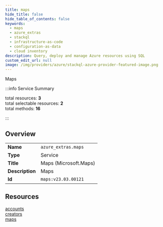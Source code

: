 ```yaml
---
title: maps
hide_title: false
hide_table_of_contents: false
keywords:
  - maps
  - azure_extras
  - stackql
  - infrastructure-as-code
  - configuration-as-data
  - cloud inventory
description: Query, deploy and manage Azure resources using SQL
custom_edit_url: null
image: /img/providers/azure/stackql-azure-provider-featured-image.png
---
```

Maps  
    
:::info Service Summary

<div class="row">
<div class="providerDocColumn">
<span>total resources:&nbsp;<b>3</b></span><br />
<span>total selectable resources:&nbsp;<b>2</b></span><br />
<span>total methods:&nbsp;<b>16</b></span><br />
</div>
</div>

:::

## Overview
<table><tbody>
<tr><td><b>Name</b></td><td><code>azure_extras.maps</code></td></tr>
<tr><td><b>Type</b></td><td>Service</td></tr>
<tr><td><b>Title</b></td><td>Maps (Microsoft.Maps)</td></tr>
<tr><td><b>Description</b></td><td>Maps</td></tr>
<tr><td><b>Id</b></td><td><code>maps:v23.03.00121</code></td></tr>
</tbody></table>

## Resources
<div class="row">
<div class="providerDocColumn">
<a href="/providers/azure_extras/maps/accounts/">accounts</a><br />
<a href="/providers/azure_extras/maps/creators/">creators</a><br />
</div>
<div class="providerDocColumn">
<a href="/providers/azure_extras/maps/maps/">maps</a><br />
</div>
</div>
